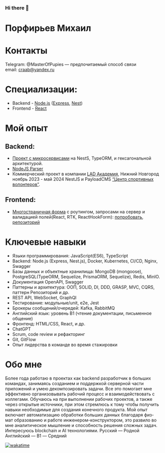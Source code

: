 ### Hi there 👋

<!--
**viwnu/viwnu** is a ✨ _special_ ✨ repository because its `README.md` (this file) appears on your GitHub profile.

Here are some ideas to get you started:

- 🔭 I’m currently working on ...
- 🌱 I’m currently learning ...
- 👯 I’m looking to collaborate on ...
- 🤔 I’m looking for help with ...
- 💬 Ask me about ...
- 📫 How to reach me: ...
- 😄 Pronouns: ...
- ⚡ Fun fact: ...
-->
# Порфирьев Михаил


# Контакты
Telegram: @MasterOfPupies — предпочитаемый способ связи</br>
email: craab@yandex.ru

# Специализации:
- Backend - [Node.js](https://nodejs.org/en) ([Express](https://expressjs.com/), [Nest](https://nestjs.com/))
- Frontend - [React](https://react.dev/)

# Мой опыт
## Backend:
- [Проект с микросервисами](https://github.com/viwnu/video_storage) на NestS, TypeORM, и гексагональной архитектурой.
- [NodeJS Parser](https://github.com/viwnu/nodejs_parser)
- Коммерческий проект в компании [LAD Академия](https://lad-academy.ru/main), Нижний Новгород
ноябрь 2023 - май 2024
NestJS и PayloadCMS [“Центр спортивных волонтеров”](https://sport-volonter.ru/).

## Frontend:
- [Многостраничная форма](https://test-reg-form-cloud.vercel.app/) с роутингом, запросами на сервер и валидацией полей(React, RTK, ReactHookForm):
  [попробовать](https://test-reg-form-cloud.vercel.app/),
  [репозиторий](https://github.com/viwnu/testRegFormCloud)


# Ключевые навыки
- Языки программирования: JavaScript(ES6), TypeScript
- Backend: Node.js (Express, Nest.js), Docker, Kubernetes, CI/CD, Nginx, Swagger
- Базы данных и объектные хранилища: MongoDB (mongoose), PostgreSQL(TypeORM, Sequelize, PrismaORM, Sequelize), Redis, MinIO.
- Документация OpenAPI, Swagger
- Паттерны и архитектура: ООП, SOLID, DI, DDD, GRASP, MVC, CQRS, паттерн Репозиторий и др.
- REST API, WebSocket, GraphQl
- Тестирование: модульные/unit, e2e, Jest
- Брокеры сообщений/очередей: Kafka, RabbitMQ
- Английский язык: уровень B1 (чтение документации, письменное общение)
- Фронтенд: HTML/CSS, React, и др.
- ChatGPT
- Scrum, code review и рефакторинг
- Git, GitFlow
- Опыт лидерства в команде во время стажировки

# Обо мне
Более года работаю в проектах как backend разработчик в больших командах, занимаясь созданием и поддержкой серверной части приложений и умею декомпозировать задачи. Все это помогает мне эффективно организовывать рабочий процесс и взаимодействовать с коллегами.
Обучаюсь на при выполнении рабочих проектов, а также через открытые источники, при этом стремлюсь к тому чтобы получить навыки необходимые для создания конечного продукта. Мой опыт включает автоматизацию обработки больших данных благодаря физ-мат образованию и работе инженером-конструктором, это развило во мне аналитическое мышление и способность решения сложных задач. Интересуюсь blockchain и AI технологиями.
Русский — Родной
Английский — B1 — Средний

[![wakatime](https://wakatime.com/badge/user/018b3cd1-1165-469a-9c6e-0f9e286e8123.svg)](https://wakatime.com/@018b3cd1-1165-469a-9c6e-0f9e286e8123)
